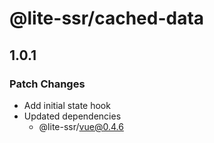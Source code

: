 # @lite-ssr/cached-data

## 1.0.1

### Patch Changes

- Add initial state hook
- Updated dependencies
  - @lite-ssr/vue@0.4.6
